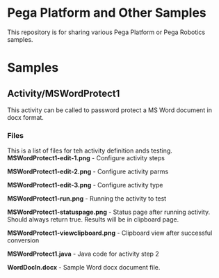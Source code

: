# Pega Platform and Other Samples
This repository is for sharing various Pega Platform or Pega Robotics samples. 

# Samples

## Activity/MSWordProtect1
This activity can be called to password protect a MS Word document in docx format.

### Files
This is a list of files for teh activity definition ands testing.
**MSWordProtect1-edit-1.png** - Configure activity steps

**MSWordProtect1-edit-2.png** - Configure activity parms

**MSWordProtect1-edit-3.png** - Configure activity type

**MSWordProtect1-run.png** - Running the activity to test

**MSWordProtect1-statuspage.png** - Status page after running activity. Should always return true. Results will be in clipboard page. 

**MSWordProtect1-viewclipboard.png** - Clipboard view after successful conversion

**MSWordProtect1.java** - Java code for activity step 2

**WordDocIn.docx** - Sample Word docx document file. 
